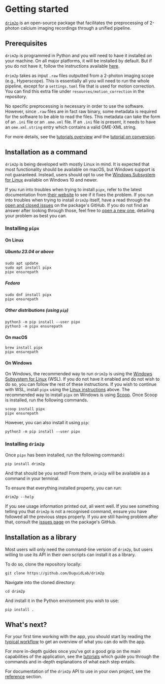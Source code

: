 # Getting started

[`drim2p`](https://github.com/DuguidLab/drim2p) is an open-source package that facilitates the preprocessing of 2-photon calcium imaging recordings through a unified pipeline.

## Prerequisites

`drim2p` is programmed in Python and you will need to have it installed on your machine. On all major platforms, it will be installed by default. But if you do not have it, follow the instructions available [here](https://www.python.org/downloads/).

`drim2p` takes as input `.raw` files outputted from a 2-photon imaging scope (e.g., Hyperscope). This is essentially all you will need to run the whole pipeline, except for a `settings.toml` file that is used for motion correction. You can find this extra file under `resources/motion_correction` in the repository.

No specific preprocessing is necessary in order to use the software. However, since `.raw` files are in fact raw binary, some metadata is required for the software to be able to read the files. This metadata can take the form of an `.ini` file or an `.ome.xml` file. If an `.ini` file is present, it needs to have an `ome.xml.string` entry which contains a valid OME-XML string.

For more details, see the [tutorials overview](tutorials/index.md) and the [tutorial on conversion](tutorials/conversion-to-hdf5.md).

## Installation as a command

`drim2p` is being developed with mostly Linux in mind. It is expected that most functionality should be available on macOS, but Windows support is not guaranteed. Instead, users should opt to use the [Windows Subsystem for Linux](https://en.wikipedia.org/wiki/Windows_Subsystem_for_Linux) available on Windows 10 and newer.

If you run into troubles when trying to install `pipx`, refer to the latest documentation from [their website](https://pipx.pypa.io/latest/installation/#installing-pipx) to see if it fixes the problem. If you run into troubles when trying to install `drim2p` itself, have a read through the [open and closed issues](https://github.com/DuguidLab/drim2p/issues?q=is%3Aissue) on the package's GitHub. If you do not find an answer after looking through those, feel free to [open a new one](https://github.com/DuguidLab/drim2p/issues/new), detailing your problem as best you can.

### Installing `pipx`

#### On Linux

##### Ubuntu 23.04 or above

```shell
sudo apt update
sudo apt install pipx
pipx ensurepath
```

##### Fedora

```shell
sudo dnf install pipx
pipx ensurepath
```

##### Other distributions (using `pip`)

```shell
python3 -m pip install --user pipx
python3 -m pipx ensurepath
```

#### On macOS

```shell
brew install pipx
pipx ensurepath
```

#### On Windows

On Windows, the recommended way to run `drim2p` is using the [Windows Subsystem for Linux](https://learn.microsoft.com/en-us/windows/wsl/install) (WSL). If you do not have it enabled and do not wish to do so, you can follow the rest of these instructions. If you wish to continue with WSL, install `pipx` using the [Linux instructions](#on-linux) above.
The recommended way to install `pipx` on Windows is using [Scoop](https://scoop.sh/). Once Scoop is installed, run the following commands.

```shell
scoop install pipx
pipx ensurepath
```

However, you can also install it using `pip`:

```shell
python3 -m pip install --user pipx
```

### Installing `drim2p`

Once `pipx` has been installed, run the following command:i

```shell
pip install drim2p
```

And that should be you sorted! From there, `drim2p` will be available as a command in your terminal.  

To ensure that everything installed property, you can run:

```
drim2p --help
```

If you see usage information printed out, all went well. If you see something telling you that `drim2p` is not a recognised command, ensure you have followed all the previous steps properly. If you are still having problem after that, consult the [issues page](https://github.com/DuguidLab/drim2p/issues?q=is%3Aissue) on the package's GitHub.

## Installation as a library

Most users will only need the command-line version of `drim2p`, but users willing to use its API in their own scripts can install it as a library.

To do so, clone the repository locally:

```shell
git clone https://github.com/DuguidLab/drim2p
```

Navigate into the cloned directory:

```shell
cd drim2p
```

And install it in the Python environment you wish to use:

```shell
pip install .
```


## What's next?

For your first time working with the app, you should start by reading the [typical workflow](typical-workflow.md) to get an overview of what you can do with the app.

For more in-depth guides once you've got a good grip on the main capabilities of the application, see the [tutorials](tutorials/index.md) which guide you through the commands and in-depth explanations of what each step entails.

For documentation of the `drim2p` API to use in your own project, see the [reference](reference/API/drim2p/index.html) section.
